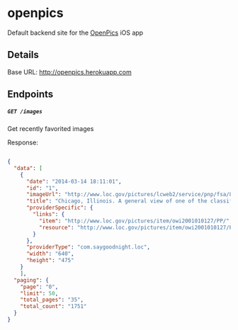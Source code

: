 # openpics
Default backend site for the [OpenPics](https://github.com/pj4533/OpenPics) iOS app


## Details

Base URL: http://openpics.herokuapp.com

## Endpoints

##### `GET /images`

Get recently favorited images

Response:
```json

{
  "data": [
    {
      "date": "2014-03-14 18:11:01",
      "id": "1",
      "imageUrl": "http://www.loc.gov/pictures/lcweb2/service/pnp/fsa/8d11000/8d11200/8d11246r.jpg",
      "title": "Chicago, Illinois. A general view of one of the classifications yards of the Chicago and Northwestern Railroad",
      "providerSpecific": {
        "links": {
          "item": "http://www.loc.gov/pictures/item/owi2001010127/PP/",
          "resource": "http://www.loc.gov/pictures/item/owi2001010127/PP/resource/"
        }
      },
      "providerType": "com.saygoodnight.loc",
      "width": "640",
      "height": "475"
    }
    ],
  "paging": {
    "page": "0",
    "limit": 50,
    "total_pages": "35",
    "total_count": "1751"
  }
}
```
